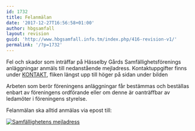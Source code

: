 ```yaml
---
id: 1732
title: Felanmälan
date: '2017-12-27T16:56:58+01:00'
author: hbgsamfall
layout: revision
guid: 'http://www.hbgsamfall.info.tm/index.php/416-revision-v1/'
permalink: '/?p=1732'
---
```


Fel och skador som inträffar på Hässelby Gårds Samfällighetsförenings anläggningar anmäls till nedanstående mejladress. Kontaktuppgifter finns under [KONTAKT](http://www.hbgsamfall.win/index.php/information-2/kontakt/), fliken längst upp till höger på sidan under bilden

Arbeten som berör föreningens anläggningar får bestämmas och beställas enbart av föreningens ordförande eller om denne är oanträffbar av ledamöter i föreningens styrelse.

Felanmälan ska alltid anmälas via epost till:

[![Samfällighetens mejladress](http://www.hbgsamfall.win/wp-content/uploads/2016/12/Samfällighetens-mejladress.png)](http://www.hbgsamfall.win/wp-content/uploads/2016/12/Samfällighetens-mejladress.png)